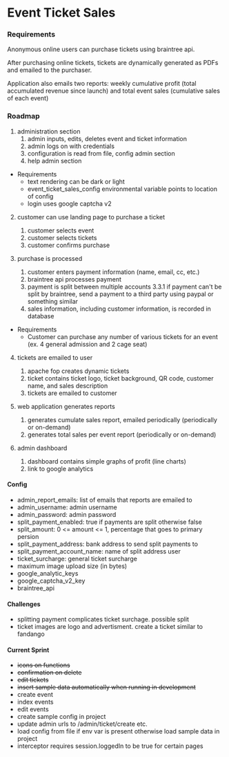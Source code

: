 # Event Ticket Sales

### Requirements

Anonymous online users can purchase tickets using braintree api.  

After purchasing online tickets, tickets are dynamically generated as PDFs and emailed to the purchaser.  

Application also emails two reports: weekly cumulative profit (total accumulated revenue since launch) and total event sales (cumulative sales of each event)

### Roadmap

1. administration section
    1. admin inputs, edits, deletes event and ticket information
    2. admin logs on with credentials
    3. configuration is read from file, config admin section
    4. help admin section
	
* Requirements
	* text rendering can be dark or light
	* event_ticket_sales_config environmental variable points to location of config
	* login uses google captcha v2
	
2. customer can use landing page to purchase a ticket
	1. customer selects event
	2. customer selects tickets
	3. customer confirms purchase
	
3. purchase is processed
	1. customer enters payment information (name, email, cc, etc.)
	2. braintree api processes payment
	3. payment is split between multiple accounts
		3.3.1 if payment can't be split by braintree, send a payment to a third party using paypal or something similar
	4. sales information, including customer information, is recorded in database
	
* Requirements
	* Customer can purchase any number of various tickets for an event (ex. 4 general admission and 2 cage seat)

4. tickets are emailed to user
	1. apache fop creates dynamic tickets
	2. ticket contains ticket logo, ticket background, QR code, customer name, and sales description
	3. tickets are emailed to customer

5. web application generates reports
	1. generates cumulate sales report, emailed periodically (periodically or on-demand)
	2. generates total sales per event report (periodically or on-demand)
	
6. admin dashboard
	1. dashboard contains simple graphs of profit (line charts)
	2. link to google analytics
	
#### Config
* admin_report_emails: list of emails that reports are emailed to 
* admin_username: admin username
* admin_password: admin password
* split_payment_enabled: true if payments are split otherwise false
* split_amount: 0 <= amount <= 1, percentage that goes to primary persion
* split_payment_address: bank address to send split payments to
* split_payment_account_name: name of split address user
* ticket_surcharge: general ticket surcharge
* maximum image upload size (in bytes)
* google_analytic_keys
* google_captcha_v2_key
* braintree_api

#### Challenges
* splitting payment complicates ticket surchage.  possible split
* ticket images are logo and advertisment.  create a ticket similar to fandango

#### Current Sprint
* ~~icons on functions~~
* ~~confirmation on delete~~
* ~~edit tickets~~
* ~~insert sample data automatically when running in development~~
* create event
* index events
* edit events
* create sample config in project
* update admin urls to /admin/ticket/create etc.
* load config from file if env var is present otherwise load sample data in project
* interceptor requires session.loggedIn to be true for certain pages